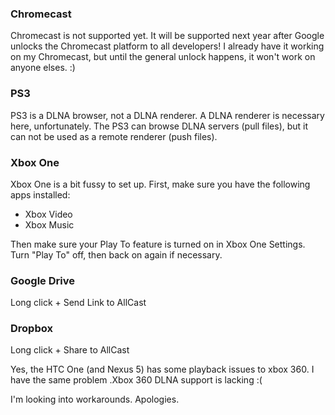 ### Chromecast

Chromecast is not supported yet. It will be supported next year after Google unlocks the Chromecast platform to all developers! I already have it working on my Chromecast, but until the general unlock happens, it won't work on anyone elses. :)


### PS3
PS3 is a DLNA browser, not a DLNA renderer. A DLNA renderer is necessary here, unfortunately.
The PS3 can browse DLNA servers (pull files), but it can not be used as a remote renderer (push files).


### Xbox One

Xbox One is a bit fussy to set up.
First, make sure you have the following apps installed:

 * Xbox Video
 * Xbox Music

Then make sure your Play To feature is turned on in Xbox One Settings. Turn "Play To" off, then back on again if necessary.


### Google Drive

Long click + Send Link to AllCast

### Dropbox

Long click + Share to AllCast



Yes, the HTC One (and Nexus 5) has some playback issues to xbox 360. I have the same problem .Xbox 360 DLNA support is lacking :(

I'm looking into workarounds. Apologies.